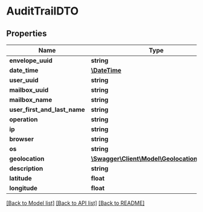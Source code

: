 # AuditTrailDTO

## Properties
Name | Type | Description | Notes
------------ | ------------- | ------------- | -------------
**envelope_uuid** | **string** |  | [optional] 
**date_time** | [**\DateTime**](\DateTime.md) |  | [optional] 
**user_uuid** | **string** |  | [optional] 
**mailbox_uuid** | **string** |  | [optional] 
**mailbox_name** | **string** |  | [optional] 
**user_first_and_last_name** | **string** |  | [optional] 
**operation** | **string** |  | [optional] 
**ip** | **string** |  | [optional] 
**browser** | **string** |  | [optional] 
**os** | **string** |  | [optional] 
**geolocation** | [**\Swagger\Client\Model\GeolocationInfoDTO**](GeolocationInfoDTO.md) |  | [optional] 
**description** | **string** |  | [optional] 
**latitude** | **float** |  | [optional] 
**longitude** | **float** |  | [optional] 

[[Back to Model list]](../../README.md#documentation-for-models) [[Back to API list]](../../README.md#documentation-for-api-endpoints) [[Back to README]](../../README.md)


